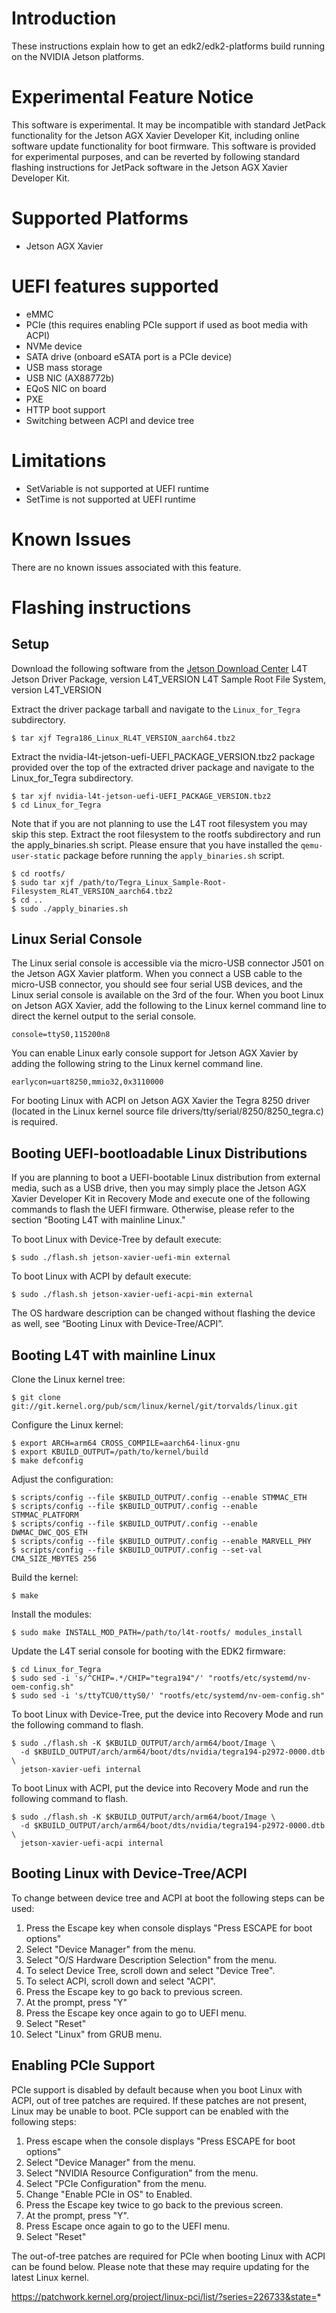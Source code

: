 # Introduction

These instructions explain how to get an edk2/edk2-platforms build running
on the NVIDIA Jetson platforms.

# Experimental Feature Notice

This software is experimental. It may be incompatible with standard JetPack
functionality for the Jetson AGX Xavier Developer Kit, including online software
update functionality for boot firmware. This software is provided for
experimental purposes, and can be reverted by following standard flashing
instructions for JetPack software in the Jetson AGX Xavier Developer Kit.

# Supported Platforms
- Jetson AGX Xavier

# UEFI features supported
- eMMC
- PCIe (this requires enabling PCIe support if used as boot media with ACPI)
- NVMe device
- SATA drive (onboard eSATA port is a PCIe device)
- USB mass storage
- USB NIC (AX88772b)
- EQoS NIC on board
- PXE
- HTTP boot support
- Switching between ACPI and device tree

# Limitations
- SetVariable is not supported at UEFI runtime
- SetTime is not supported at UEFI runtime

# Known Issues

There are no known issues associated with this feature.

# Flashing instructions
## Setup

Download the following software from the [Jetson Download Center](https://developer.nvidia.com/embedded/downloads)
        L4T Jetson Driver Package, version L4T_VERSION
        L4T Sample Root File System, version L4T_VERSION

Extract the driver package tarball and navigate to the `Linux_for_Tegra`
subdirectory.

    $ tar xjf Tegra186_Linux_RL4T_VERSION_aarch64.tbz2

Extract the nvidia-l4t-jetson-uefi-UEFI_PACKAGE_VERSION.tbz2 package provided
over the top of the extracted driver package and navigate to the Linux_for_Tegra
subdirectory.

    $ tar xjf nvidia-l4t-jetson-uefi-UEFI_PACKAGE_VERSION.tbz2
    $ cd Linux_for_Tegra

Note that if you are not planning to use the L4T root filesystem you may skip
this step. Extract the root filesystem to the rootfs subdirectory and run the
apply_binaries.sh script. Please ensure that you have installed the
`qemu-user-static` package before running the `apply_binaries.sh` script.

    $ cd rootfs/
    $ sudo tar xjf /path/to/Tegra_Linux_Sample-Root-Filesystem_RL4T_VERSION_aarch64.tbz2
    $ cd ..
    $ sudo ./apply_binaries.sh


## Linux Serial Console

The Linux serial console is accessible via the micro-USB connector J501 on the
Jetson AGX Xavier platform. When you connect a USB cable to the micro-USB
connector, you should see four serial USB devices, and the Linux serial console
is available on the 3rd of the four. When you boot Linux on Jetson AGX Xavier,
add the following to the Linux kernel command line to direct the kernel output
to the serial console.

    console=ttyS0,115200n8

You can enable Linux early console support for Jetson AGX Xavier by adding the
following string to the Linux kernel command line.

    earlycon=uart8250,mmio32,0x3110000

For booting Linux with ACPI on Jetson AGX Xavier the Tegra 8250 driver (located
in the Linux kernel source file drivers/tty/serial/8250/8250_tegra.c) is
required.


## Booting UEFI-bootloadable Linux Distributions

If you are planning to boot a UEFI-bootable Linux distribution from external
media, such as a USB drive, then you may simply place the Jetson AGX Xavier
Developer Kit in Recovery Mode and execute one of the following commands to
flash the UEFI firmware. Otherwise, please refer to the section “Booting L4T
with mainline Linux."

To boot Linux with Device-Tree by default execute:

    $ sudo ./flash.sh jetson-xavier-uefi-min external

To boot Linux with ACPI by default execute:

    $ sudo ./flash.sh jetson-xavier-uefi-acpi-min external

The OS hardware description can be changed without flashing the device as well,
see “Booting Linux with Device-Tree/ACPI”.


## Booting L4T with mainline Linux

Clone the Linux kernel tree:

    $ git clone git://git.kernel.org/pub/scm/linux/kernel/git/torvalds/linux.git

Configure the Linux kernel:

    $ export ARCH=arm64 CROSS_COMPILE=aarch64-linux-gnu
    $ export KBUILD_OUTPUT=/path/to/kernel/build
    $ make defconfig

Adjust the configuration:

    $ scripts/config --file $KBUILD_OUTPUT/.config --enable STMMAC_ETH
    $ scripts/config --file $KBUILD_OUTPUT/.config --enable STMMAC_PLATFORM
    $ scripts/config --file $KBUILD_OUTPUT/.config --enable DWMAC_DWC_QOS_ETH
    $ scripts/config --file $KBUILD_OUTPUT/.config --enable MARVELL_PHY
    $ scripts/config --file $KBUILD_OUTPUT/.config --set-val CMA_SIZE_MBYTES 256

Build the kernel:

    $ make

Install the modules:

    $ sudo make INSTALL_MOD_PATH=/path/to/l4t-rootfs/ modules_install

Update the L4T serial console for booting with the EDK2 firmware:

    $ cd Linux_for_Tegra
    $ sudo sed -i 's/^CHIP=.*/CHIP="tegra194"/' "rootfs/etc/systemd/nv-oem-config.sh"
    $ sudo sed -i 's/ttyTCU0/ttyS0/' "rootfs/etc/systemd/nv-oem-config.sh"

To boot Linux with Device-Tree, put the device into Recovery Mode and run the
following command to flash.

    $ sudo ./flash.sh -K $KBUILD_OUTPUT/arch/arm64/boot/Image \
      -d $KBUILD_OUTPUT/arch/arm64/boot/dts/nvidia/tegra194-p2972-0000.dtb \
      jetson-xavier-uefi internal

To boot Linux with ACPI, put the device into Recovery Mode and run the
following command to flash.

    $ sudo ./flash.sh -K $KBUILD_OUTPUT/arch/arm64/boot/Image \
      -d $KBUILD_OUTPUT/arch/arm64/boot/dts/nvidia/tegra194-p2972-0000.dtb \
      jetson-xavier-uefi-acpi internal


## Booting Linux with Device-Tree/ACPI

To change between device tree and ACPI at boot the following steps can be used:

1. Press the Escape key when console displays "Press ESCAPE for boot options"
1. Select "Device Manager" from the menu.
1. Select "O/S Hardware Description Selection" from the menu.
1. To select Device Tree, scroll down and select "Device Tree".
1. To select ACPI, scroll down and select "ACPI".
1. Press the Escape key to go back to previous screen.
1. At the prompt, press "Y"
1. Press the Escape key once again to go to UEFI menu.
1. Select "Reset"
1. Select "Linux" from GRUB menu.


## Enabling PCIe Support

PCIe support is disabled by default because when you boot Linux with ACPI, out
of tree patches are required. If these patches are not present, Linux may be
unable to boot. PCIe support can be enabled with the following steps:

1. Press escape when the console displays "Press ESCAPE for boot options"
1. Select "Device Manager" from the menu.
1. Select "NVIDIA Resource Configuration" from the menu.
1. Select "PCIe Configuration" from the menu.
1. Change "Enable PCIe in OS" to Enabled.
1. Press the Escape key twice to go back to the previous screen.
1. At the prompt, press "Y".
1. Press Escape once again to go to the UEFI menu.
1. Select "Reset"

The out-of-tree patches are required for PCIe when booting Linux with ACPI can
be found below. Please note that these may require updating for the latest Linux
kernel.

https://patchwork.kernel.org/project/linux-pci/list/?series=226733&state=*
